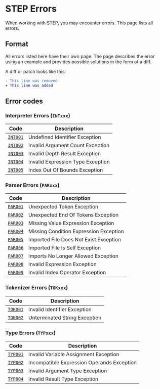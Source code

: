 # STEP Errors

When working with STEP, you may encounter errors.
This page lists all errors.

## Format

All errors listed here have their own page.
The page describes the error using an example and provides possible solutions in the form of a diff.

A diff or patch looks like this:

```diff
- This line was removed
+ This line was added
```

## Error codes

### Interpreter Errors (`INTxxx`)

| Code                        | Description                       |
|-----------------------------|-----------------------------------|
| [`INT001`](./Errors/INT001) | Undefined Identifier Exception    |
| [`INT002`](./Errors/INT002) | Invalid Argument Count Exception  |
| [`INT003`](./Errors/INT003) | Invalid Depth Result Exception    |
| [`INT004`](./Errors/INT004) | Invalid Expression Type Exception |
| [`INT005`](./Errors/INT005) | Index Out Of Bounds Exception     |

### Parser Errors (`PARxxx`)

| Code                        | Description                            |
|-----------------------------|----------------------------------------|
| [`PAR001`](./Errors/PAR001) | Unexpected Token Exception             |
| [`PAR002`](./Errors/PAR002) | Unexpected End Of Tokens Exception     |
| [`PAR003`](./Errors/PAR003) | Missing Value Expression Exception     |
| [`PAR004`](./Errors/PAR004) | Missing Condition Expression Exception |
| [`PAR005`](./Errors/PAR005) | Imported File Does Not Exist Exception |
| [`PAR006`](./Errors/PAR006) | Imported File Is Self Exception        |
| [`PAR007`](./Errors/PAR007) | Imports No Longer Allowed Exception    |
| [`PAR008`](./Errors/PAR008) | Invalid Expression Exception           |
| [`PAR009`](./Errors/PAR009) | Invalid Index Operator Exception       |

### Tokenizer Errors (`TOKxxx`)

| Code                        | Description                   |
|-----------------------------|-------------------------------|
| [`TOK001`](./Errors/TOK001) | Invalid Identifier Exception  |
| [`TOK002`](./Errors/TOK002) | Unterminated String Exception |

### Type Errors (`TYPxxx`)

| Code                        | Description                                |
|-----------------------------|--------------------------------------------|
| [`TYP001`](./Errors/TYP001) | Invalid Variable Assignment Exception      |
| [`TYP002`](./Errors/TYP002) | Incompatible Expression Operands Exception |
| [`TYP003`](./Errors/TYP003) | Invalid Argument Type Exception            |
| [`TYP004`](./Errors/TYP004) | Invalid Result Type Exception              |
